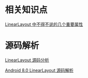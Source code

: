 # 相关知识点

[LinearLayout 中不得不说的几个重要属性](https://juejin.im/entry/595341c3f265da6c3a54b76e)

# 源码解析

[LinearLayout 源码分析](https://github.com/razerdp/AndroidSourceAnalysis/blob/master/LinearLayout/android_widget_LinearLayout.md)

[Android 8.0 LinearLayout 源码解析](https://www.jianshu.com/p/1fa113b7ff64)
